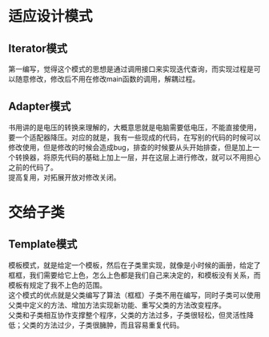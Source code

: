 # 适应设计模式
## Iterator模式
第一编写，觉得这个模式的思想是通过调用接口来实现迭代查询，而实现过程是可以随意修改，修改后不用在修改main函数的调用，解耦过程。

## Adapter模式
书用讲的是电压的转换来理解的，大概意思就是电脑需要低电压，不能直接使用，要一个适配器降压。对应的就是，我有一些现成的代码，在写别的代码的时候可以修改使用，但是修改的时候会造成bug，排查的时候要从头开始排查，但是加上一个转换器，将原先代码的基础上加上一层，并在这层上进行修改，就可以不用担心之前的代码了。  
提高复用，对拓展开放对修改关闭。

# 交给子类
## Template模式
模板模式，就是给定一个模板，然后在子类里实现，就像是小时候的画册，给定了框框，我们需要给它上色，怎么上色都是我们自己来决定的，和模板没有关系，而模板有规定了我不上色的范围。  
这个模式的优点就是父类编写了算法（框框）子类不用在编写，同时子类可以使用父类中定义的方法、增加方法实现新功能、重写父类的方法改变程序。  
父类和子类相互协作支撑整个程序，父类的方法过多，子类很轻松，但灵活性降低；父类的方法过少，子类很臃肿，而且容易重复代码。